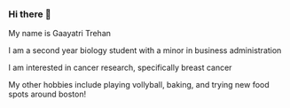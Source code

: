### Hi there 👋

My name is Gaayatri Trehan

I am a second year biology student with a minor in business administration

I am interested in cancer research, specifically breast cancer

My other hobbies include playing vollyball, baking, and trying new food spots around boston!
